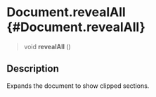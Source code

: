 Document.revealAll {#Document.revealAll}
==================

> void **revealAll** ()

Description
-----------

Expands the document to show clipped sections.
